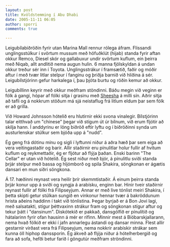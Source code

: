```yaml
---
layout: post
title: Kvöldstemming í Abu Dhabi
date: 2005-11-11 06:05
author: sporri
comments: true

---
```

Leigubílabiðröðin fyrir utan Marina Mall rennur rólega áfram. Flissandi unglingsstúlkur í svörtum mussum með höfuðklút (hijab) standa fyrir aftan okkur Remco, Diesel skór og gallabuxur undir svörtum kuflum, ein þeirra með Niqab, allt andlitið nema augun hulin. 6 manna fjölskyldan á undan okkur treður sér inn í Toyota. Unglingsstrákur í framsætið, faðir og móðir aftur í með tvær litlar stelpur í fanginu og þriðja barnið við hliðina á sér. Leigubílstjórinn gefur harkalega í, þau þjóta burtu og röðin kemur að okkur.

Leigubíllinn keyrir með okkur meðfram stöndinni. Báðu megin við veginn er fólk á gangi, hópar af fólki sitja í grasinu með <a href="http://en.wikipedia.org/wiki/Sheesha">Sheesha</a> á milli sín. Aðrir sitja að tafli og á nokkrum stöðum má sjá neistaflug frá litlum eldum þar sem fólk er að grilla.

Við Howard Johnsson hótelið eru hlutirnir ekki svona vinalegir. Bílstjórinn talar eitthvað um "chinese" þegar við stígum út úr bílnum, við erum fljótir að skilja hann. Í anddyrinu er löng biðröð eftir lyftu og í biðröðinni synda um austurlenskar stúlkur sem bjóða upp á "nudd".

Ég geng frá dótinu mínu og sigli í lyftunni niður á aðra hæð þar sem eiga að vera veitingastaðir og barir. Allir staðirnir eru pínulitlar holur fullir af hvítum kuflum og reykmettaðir, ég er fljótur að flýja þaðan. Enski barinn "The Cellar" er utan við hótelið. Ég sest niður með bjór, á pínulitlu sviði standa þrjár stelpur með bassa og hljómborð og spila Shakira, söngkonan er ágætis dansari en mun síðri söngkona. 

Á 17. hæðinni reynast vera heilir þrír skemmtistaðir. Á einum þeirra standa þrjár konur upp á sviði og syngja á arabísku, enginn bar. Hinir tveir staðirnir reynast fullir af fólki frá Filipseyjum. Annar er með live tónlist meiri Shakira, í þetta skipti getur stúlkan sungið en vinkonur hennar tvær á bakröddunum hrista aðeins haddinn í takt við tónlistina. Þegar byrjað er á Bon Jovi lagi, með salsatakti, stígur þéttvaxinn strákur fram og söngkonan stígur aftur og tekur þátt í "dansinum". Diskótekið er pakkað, dansgólfið er pínulítið og hátalarinn fyrir ofan hausinn á mér er rifinn. Minnir mest á Bíóbarskjallarann, nema hvað fólkið er ekki í jafn annarlegu ástandi og dansar minna. Flest allir gestarnir virðast vera frá Filipseyjum, nema nokkrir arabískir strákar sem kunna öll hiphop danssporin. Ég ákveð að flýja niður á hótelherbergið og fara að sofa, hefði betur farið í göngutúr meðfram ströndinni.
